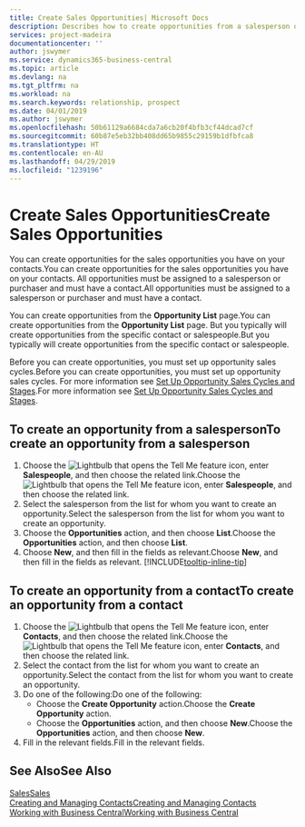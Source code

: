 ```yaml
---
title: Create Sales Opportunities| Microsoft Docs
description: Describes how to create opportunities from a salesperson or a contact in Business Central.
services: project-madeira
documentationcenter: ''
author: jswymer
ms.service: dynamics365-business-central
ms.topic: article
ms.devlang: na
ms.tgt_pltfrm: na
ms.workload: na
ms.search.keywords: relationship, prospect
ms.date: 04/01/2019
ms.author: jswymer
ms.openlocfilehash: 50b61129a6684cda7a6cb20f4bfb3cf44dcad7cf
ms.sourcegitcommit: 60b87e5eb32bb408dd65b9855c29159b1dfbfca8
ms.translationtype: HT
ms.contentlocale: en-AU
ms.lasthandoff: 04/29/2019
ms.locfileid: "1239196"
---
```

# <a name="create-sales-opportunities"></a><span data-ttu-id="c7acf-103">Create Sales Opportunities</span><span class="sxs-lookup"><span data-stu-id="c7acf-103">Create Sales Opportunities</span></span>
<span data-ttu-id="c7acf-104">You can create opportunities for the sales opportunities you have on your contacts.</span><span class="sxs-lookup"><span data-stu-id="c7acf-104">You can create opportunities for the sales opportunities you have on your contacts.</span></span> <span data-ttu-id="c7acf-105">All opportunities must be assigned to a salesperson or purchaser and must have a contact.</span><span class="sxs-lookup"><span data-stu-id="c7acf-105">All opportunities must be assigned to a salesperson or purchaser and must have a contact.</span></span>

<span data-ttu-id="c7acf-106">You can create opportunities from the **Opportunity List** page.</span><span class="sxs-lookup"><span data-stu-id="c7acf-106">You can create opportunities from the **Opportunity List** page.</span></span> <span data-ttu-id="c7acf-107">But you typically will create opportunities from the specific contact or salespeople.</span><span class="sxs-lookup"><span data-stu-id="c7acf-107">But you typically will create opportunities from the specific contact or salespeople.</span></span>

<span data-ttu-id="c7acf-108">Before you can create opportunities, you must set up opportunity sales cycles.</span><span class="sxs-lookup"><span data-stu-id="c7acf-108">Before you can create opportunities, you must set up opportunity sales cycles.</span></span> <span data-ttu-id="c7acf-109">For more information see [Set Up Opportunity Sales Cycles and Stages](marketing-how-setup-opportunity-sales-cycles-stages.md).</span><span class="sxs-lookup"><span data-stu-id="c7acf-109">For more information see [Set Up Opportunity Sales Cycles and Stages](marketing-how-setup-opportunity-sales-cycles-stages.md).</span></span>

## <a name="to-create-an-opportunity-from-a-salesperson"></a><span data-ttu-id="c7acf-110">To create an opportunity from a salesperson</span><span class="sxs-lookup"><span data-stu-id="c7acf-110">To create an opportunity from a salesperson</span></span>
1. <span data-ttu-id="c7acf-111">Choose the ![Lightbulb that opens the Tell Me feature](media/ui-search/search_small.png "Tell me what you want to do") icon, enter **Salespeople**, and then choose the related link.</span><span class="sxs-lookup"><span data-stu-id="c7acf-111">Choose the ![Lightbulb that opens the Tell Me feature](media/ui-search/search_small.png "Tell me what you want to do") icon, enter **Salespeople**, and then choose the related link.</span></span>
2. <span data-ttu-id="c7acf-112">Select the salesperson from the list for whom you want to create an opportunity.</span><span class="sxs-lookup"><span data-stu-id="c7acf-112">Select the salesperson from the list for whom you want to create an opportunity.</span></span>
3. <span data-ttu-id="c7acf-113">Choose the **Opportunities** action, and then choose **List**.</span><span class="sxs-lookup"><span data-stu-id="c7acf-113">Choose the **Opportunities** action, and then choose **List**.</span></span>
4. <span data-ttu-id="c7acf-114">Choose **New**, and then fill in the fields as relevant.</span><span class="sxs-lookup"><span data-stu-id="c7acf-114">Choose **New**, and then fill in the fields as relevant.</span></span> [!INCLUDE[tooltip-inline-tip](includes/tooltip-inline-tip_md.md)]  



## <a name="to-create-an-opportunity-from-a-contact"></a><span data-ttu-id="c7acf-115">To create an opportunity from a contact</span><span class="sxs-lookup"><span data-stu-id="c7acf-115">To create an opportunity from a contact</span></span>
1. <span data-ttu-id="c7acf-116">Choose the ![Lightbulb that opens the Tell Me feature](media/ui-search/search_small.png "Tell me what you want to do") icon, enter **Contacts**, and then choose the related link.</span><span class="sxs-lookup"><span data-stu-id="c7acf-116">Choose the ![Lightbulb that opens the Tell Me feature](media/ui-search/search_small.png "Tell me what you want to do") icon, enter **Contacts**, and then choose the related link.</span></span>
2. <span data-ttu-id="c7acf-117">Select the contact from the list for whom you want to create an opportunity.</span><span class="sxs-lookup"><span data-stu-id="c7acf-117">Select the contact from the list for whom you want to create an opportunity.</span></span>
3. <span data-ttu-id="c7acf-118">Do one of the following:</span><span class="sxs-lookup"><span data-stu-id="c7acf-118">Do one of the following:</span></span>
   * <span data-ttu-id="c7acf-119">Choose the **Create Opportunity** action.</span><span class="sxs-lookup"><span data-stu-id="c7acf-119">Choose the **Create Opportunity** action.</span></span>
   * <span data-ttu-id="c7acf-120">Choose the  **Opportunities** action, and then choose **New**.</span><span class="sxs-lookup"><span data-stu-id="c7acf-120">Choose the  **Opportunities** action, and then choose **New**.</span></span>
4. <span data-ttu-id="c7acf-121">Fill in the relevant fields.</span><span class="sxs-lookup"><span data-stu-id="c7acf-121">Fill in the relevant fields.</span></span>

## <a name="see-also"></a><span data-ttu-id="c7acf-122">See Also</span><span class="sxs-lookup"><span data-stu-id="c7acf-122">See Also</span></span>
[<span data-ttu-id="c7acf-123">Sales</span><span class="sxs-lookup"><span data-stu-id="c7acf-123">Sales</span></span>](sales-manage-sales.md)  
[<span data-ttu-id="c7acf-124">Creating and Managing Contacts</span><span class="sxs-lookup"><span data-stu-id="c7acf-124">Creating and Managing Contacts</span></span>](marketing-contacts.md)  
[<span data-ttu-id="c7acf-125">Working with Business Central</span><span class="sxs-lookup"><span data-stu-id="c7acf-125">Working with Business Central</span></span>](ui-work-product.md)
